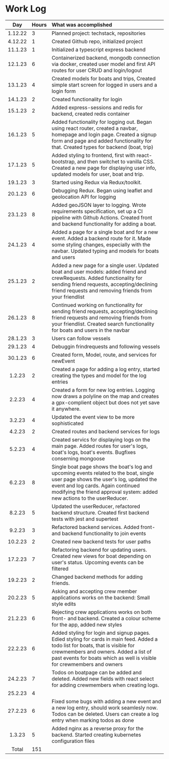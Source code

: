 # Work Log

| Day | Hours | What was accomplished |
| :----:|:-----| :-----|
| 1.12.22 | 3 | Planned project: techstack, repositories |
| 4.12.22 | 1 | Created Github repo, initialized project |
| 11.1.23 | 1 | Initialized a typescript express backend |
| 12.1.23 | 6 | Containerized backend, mongodb connection via docker, created user model and first API routes for user CRUD and login/logout |
| 13.1.23 | 4 | Created models for boats and trips, Created simple start screen for logged in users and a login form |
| 14.1.23 | 2  | Created functionality for login |
| 15.1.23 | 2 | Added express-sessions and redis for backend, created redis container |
| 16.1.23 | 5 | Added functionality for logging out. Began using react router, created a navbar, homepage and login page. Created a signup form and page and added functionality for that. Created types for backend (boat, trip) |
| 17.1.23 | 5 | Added styling to frontend, first with react-bootstrap, and then switchet to vanilla CSS. Created a new page for displaying user info, updated models for user, boat and trip. |
| 19.1.23 | 3 | Started using Redux via Redux/toolkit. |
| 20.1.23 | 6 | Debugging Redux. Began using leaflet and geolocation API for logging |
| 23.1.23 | 8 | Added geoJSON layer to logging. Wrote requirements specification, set up a CI pipeline with Github Actions. Created front and backend functionality for adding a boat. |
| 24.1.23 | 4 | Added a page for a single boat and for a new event. Added a backend route for it. Made some styling changes, especially with the navbar. Updated typing and models for boats and users |
| 25.1.23 | 2 | Added a new page for a single user. Updated boat and user models: added friend and crewRequests. Added functionality for sending friend requests, accepting/declining friend requests and removing friends from your friendlist |
| 26.1.23 | 8 | Continued working on functionality for sending friend requests, accepting/declining friend requests and removing friends from your friendlist. Created search functionality for boats and users in the navbar |
| 28.1.23 | 3 | Users can follow vessels | 
| 29.1.23 | 4  | Debuggin frindrequests and following vessels |
| 30.1.23 | 6 | Created form, Model, route, and services for newEvent |
| 1.2.23 | 2 | Created a page for adding a log entry, started creating the types and model for the log entries |
| 2.2.23 | 4 | Created a form for new log entries. Logging now draws a polyline on the map and creates a gpx-complient object but does not yet save it anywhere. |
| 3.2.23 | 4 | Updated the event view to be more sophisticated |
| 4.2.23 | 2 | Created routes and backend services for logs|
| 5.2.23 | 4 | Created servics for displaying logs on the main page. Added routes for user's logs, boat's logs, boat's events. Bugfixes conserning mongoose |
| 6.2.23 | 8 | Single boat page shows the boat's log and upcoming events related to the boat, single user page shows the user's log, updated the event and log cards. Again continued modifying the friend approval system: added new actions to the userReducer. |
| 8.2.23 | 5 | Updated the userReducer, refactored backend structure. Created first backend tests with jest and supertest |
| 9.2.23 | 3 | Refactored backend services. Added front- and backend functionality to join events |
| 10.2.23 | 2 | Created new backend tests for user paths |
| 17.2.23 | 7 | Refactoring backend for updating users. Created new views for boat depending on user's status. Upcoming events can be filtered |
| 19.2.23 | 2 | Changed backend methods for adding friends. |
| 20.2.23 | 5 | Asking and accepting crew member applications works on the backend: Small style edits |
| 21.2.23 | 6 | Rejecting crew applications works on both front- and backend. Created a colour scheme for the app, added new styles |
| 22.2.23 | 6 | Added styling for login and signup pages. Edied styling for cards in main feed. Added a todo list for boats, that is visible for crewmembers and owners. Added a list of past events for boats which as well is visible for crewmembers and owners |
| 24.2.23 | 7 | Todos on boatpage can be added and deleted. Added new fields with react select for adding crewmembers when creating logs.
| 25.2.23 | 4 | |USers can mark todos as done when creating new logs. Event cards are updated when a user joins/unjoins them. Past events can be either discarded or new log entries can be created from them. Started preparing for launching fist version.|
| 27.2.23 | 6 | Fixed some bugs with adding a new event and a new log entry, should work seamlesly now. Todos can be deleted. Users can create a log entry when marking todos as done |
| 1.3.23 | 5 | Added nginx as a reverse proxy for the backend. Started creating kubernetes configuration files |
| Total | 151 ||
